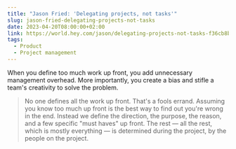 ```yaml
---
title: "Jason Fried: 'Delegating projects, not tasks'"
slug: jason-fried-delegating-projects-not-tasks
date: 2023-04-20T08:00:00+02:00
link: https://world.hey.com/jason/delegating-projects-not-tasks-f36cb8bc
tags:
  - Product
  - Project management
---
```


When you define too much work up front, you add unnecessary management overhead. More importantly, you create a bias and stifle a team's creativity to solve the problem.

> No one defines all the work up front. That's a fools errand. Assuming you know too much up front is the best way to find out you're wrong in the end. Instead we define the direction, the purpose, the reason, and a few specific "must haves" up front. The rest — all the rest, which is mostly everything — is determined during the project, by the people on the project.
